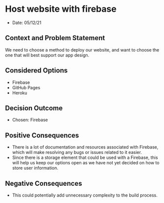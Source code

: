 # Host website with firebase

* Date: 05/12/21

## Context and Problem Statement
We need to choose a method to deploy our website, and want to choose the one that will best support our app design.

## Considered Options
* Firebase
* GitHub Pages
* Heroku

## Decision Outcome
* Chosen: Firebase

## Positive Consequences
* There is a lot of documentation and resources associated with Firebase, which will make resolving any bugs or issues related to it easier.
* Since there is a storage element that could be used with a Firebase, this will help us keep our options open as we have not yet decided on how to store user information.

## Negative Consequences
* This could potentially add unnecessary complexity to the build process.